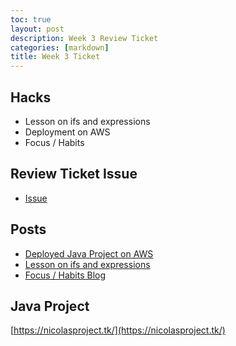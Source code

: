 ```yaml
---
toc: true
layout: post
description: Week 3 Review Ticket
categories: [markdown]
title: Week 3 Ticket
---
```


## Hacks
- Lesson on ifs and expressions
- Deployment on AWS
- Focus / Habits

## Review Ticket Issue
- [Issue](https://github.com/nicm2/fastpages_nic/issues/5)

## Posts
- [Deployed Java Project on AWS](https://nicm2.github.io/fastpages_nic/markdown/2022/09/10/deployment.html)
- [Lesson on ifs and expressions](https://nicm2.github.io/fastpages_nic/2022/09/11/java-if.html)
- [Focus / Habits Blog](https://nicm2.github.io/fastpages_nic/markdown/2022/09/11/week3-focus-and-goals.html)

## Java Project

[https://nicolasproject.tk/](https://nicolasproject.tk/)
